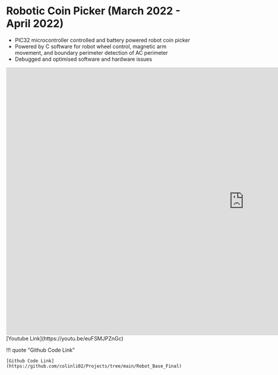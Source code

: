 
# Robotic Coin Picker (March 2022 - April 2022)

- PIC32 microcontroller controlled and battery powered robot coin picker
- Powered by C software for robot wheel control, magnetic arm movement, and boundary perimeter detection of AC perimeter
- Debugged and optimised software and hardware issues


<div class="video-wrapper">
  <iframe width="1280" height="720" src="https://www.youtube.com/embed/euFSMJPZnGc" frameborder="0" allowfullscreen></iframe>
</div>
[Youtube Link](https://youtu.be/euFSMJPZnGc)



!!! quote "Github Code Link"

    [Github Code Link](https://github.com/colinli02/Projects/tree/main/Robot_Base_Final)